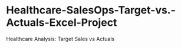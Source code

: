 # Healthcare-SalesOps-Target-vs.-Actuals-Excel-Project
Healthcare Analysis: Target Sales vs Actuals
